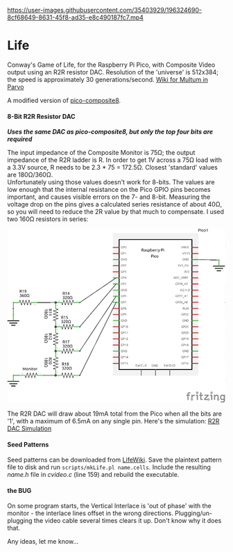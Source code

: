 
https://user-images.githubusercontent.com/35403929/196324690-8cf68649-8631-45f8-ad35-e8c490187fc7.mp4

# Life
Conway's Game of Life, for the Raspberry Pi Pico, with Composite Video output using an R2R resistor DAC.  Resolution of the 'universe' is 512x384; the speed is approximately 30 generations/second. [Wiki for Multum in Parvo](https://www.conwaylife.com/wiki/Multum_in_parvo)

A modified version of [pico-composite8](https://github.com/obstruse/pico-composite8).

#### 8-Bit R2R Resistor DAC
__*Uses the same DAC as pico-composite8, but only the top four bits are required*__

The input impedance of the Composite Monitor is 75Ω; the output impedance of the R2R ladder is R.  In order to get 1V across a 75Ω load with a 3.3V source, R needs to be 2.3 * 75 = 172.5Ω.  Closest 'standard' values are 180Ω/360Ω.  
Unfortunately using those values doesn't work for 8-bits.  The values are low enough that the internal resistance on the Pico GPIO pins becomes important, and causes visible errors on the 7- and 8-bit.  Measuring the voltage drop on the pins gives a calculated series resistance of about 40Ω, so you will need to reduce the 2R value by that much to compensate.  I used two 160Ω resistors in series:

![Wiring](images/composite_schem.png)

The R2R DAC will draw about 19mA total from the Pico when all the bits are '1', with a maximum of 6.5mA on any single pin.  Here's the simulation: [R2R DAC Simulation](https://tinyurl.com/yyc6fewc)

#### Seed Patterns
Seed patterns can be downloaded from [LifeWiki](https://www.conwaylife.com/wiki/Category:Patterns).
Save the plaintext pattern file to disk and run `scripts/mkLife.pl name.cells`.  Include the resulting *name.h* file in *cvideo.c* (line 159) and rebuild the executable.

#### the BUG
On some program starts, the Vertical Interlace is 'out of phase' with the monitor - the interlace lines offset in the wrong directions.  Plugging/un-plugging the video cable several times clears it up.  Don't know why it does that.

Any ideas, let me know...


